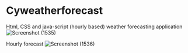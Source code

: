 # Cyweatherforecast
Html, CSS and java-script (hourly based) weather forecasting application
![Screenshot (1535)](https://user-images.githubusercontent.com/44303544/177604596-abf236d8-4e1a-4904-a77c-f590a56a6841.png)

Hourly forecast
![Screenshot (1536)](https://user-images.githubusercontent.com/44303544/177604847-2e480e51-7e49-45bf-b4f6-f3b9061d5ccf.png)

